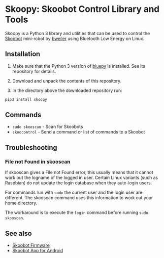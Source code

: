 # Skoopy: Skoobot Control Library and Tools

Skoopy is a Python 3 library and utilities that can be used to control the [Skoobot] mini-robot by [bweiler] using Bluetooth Low Energy on Linux.

## Installation

1. Make sure that the Python 3 version of [bluepy] is installed. See its repository for details.

2. Download and unpack the contents of this repository.

3. In the directory above the downloaded repository run:
```sh
pip3 install skoopy
```

## Commands
- `sudo skooscan` - Scan for Skoobots
- `skoocontrol` - Send a command or list of commands to a Skoobot

## Troubleshooting
### File not Found in skooscan
If skooscan gives a File not Found error, this usually means that it cannot
work out the logname of the logged in user. Certain Linux variants (such as
Raspbian) do not update the login database when they auto-login users.

For commands run with `sudo` the current user and the login user are different.
The skooscan command uses this information to work out your home directory.

The workaround is to execute the `login` command before running `sudo skooscan`.


## See also
- [Skoobot Firmware]
- [Skoobot App for Android]

[Skoobot]: https://hackaday.io/project/75832-skoobot
[bweiler]: https://github.com/bweiler
[Skoobot Firmware]: https://github.com/bweiler/Skoobot-firmware
[bluepy]: https://github.com/IanHarvey/bluepy
[Skoobot App for Android]: https://github.com/bweiler/Android-Skoobot-Control

